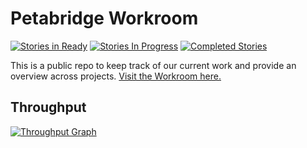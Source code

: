 # Petabridge Workroom

[![Stories in Ready](https://badge.waffle.io/petabridge/workroom.png?label=Ready)](http://waffle.io/petabridge/workroom)
[![Stories In Progress](https://badge.waffle.io/petabridge/workroom.svg?label=In%20Progress&title=In%20Progress)](http://waffle.io/petabridge/workroom)
[![Completed Stories](https://badge.waffle.io/petabridge/workroom.svg?label=Done&title=Done)](http://waffle.io/petabridge/workroom)

This is a public repo to keep track of our current work and provide an overview across projects. [Visit the Workroom here.](https://waffle.io/petabridge/workroom)

## Throughput
[![Throughput Graph](https://graphs.waffle.io/petabridge/workroom/throughput.svg)](https://waffle.io/petabridge/workroom/metrics)
